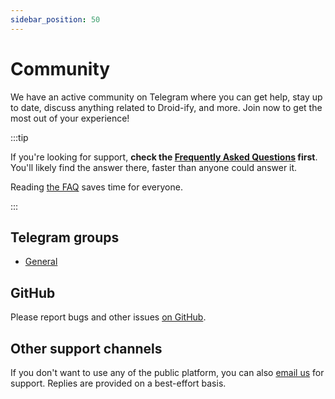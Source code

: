 ```yaml
---
sidebar_position: 50
---
```


# Community

We have an active community on Telegram where you can get help, stay up to date, discuss anything related to Droid-ify, and more. Join now to get the most out of your experience!

:::tip

If you're looking for support, **check the [Frequently Asked Questions](faq.md) first**. You'll likely find the answer there, faster than anyone could answer it.

Reading [the FAQ](faq.md) saves time for everyone.

:::

## Telegram groups

- [General](https://t.me/Droidify)


## GitHub

Please report bugs and other issues [on GitHub](https://github.com/Droid-ify/client/issues/new).

## Other support channels

If you don't want to use any of the public platform, you can also [email us](mailto:) for support. Replies are provided on a best-effort basis.
